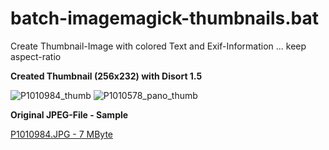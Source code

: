 # batch-imagemagick-thumbnails.bat

Create Thumbnail-Image with colored Text and Exif-Information ... keep aspect-ratio
 
 
 
 **Created Thumbnail (256x232) with Disort 1.5**

![P1010984_thumb](https://user-images.githubusercontent.com/122876138/212892051-9bf273ff-0dd7-4314-97ea-d71af3d23438.jpg)
![P1010578_pano_thumb](https://user-images.githubusercontent.com/122876138/212894966-1d696d1b-5da5-4aeb-aede-f440cf37ba99.jpg)

**Original JPEG-File - Sample**


[P1010984.JPG - 7 MByte](https://user-images.githubusercontent.com/122876138/212892040-b3730baf-192c-4f90-b9f9-95f581ee4bd6.jpg)

 

